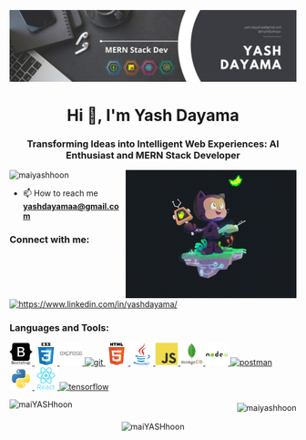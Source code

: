 ![logo](https://github.com/maiYASHhoon/maiYASHhoon/blob/main/Yash%20Dayama.png)
<h1 align="center">Hi 👋, I'm Yash Dayama</h1>
<h3 align="center">Transforming Ideas into Intelligent Web Experiences: AI Enthusiast and MERN Stack Developer</h3>
 <img align="right" alt="coding" src="https://github.com/maiYASHhoon/maiYASHhoon/blob/main/img.gif" width="300" >
          
     

<p align="left"> <img src="https://komarev.com/ghpvc/?username=maiyashhoon&label=Profile%20views&color=0e75b6&style=flat" alt="maiyashhoon" /> </p>

- 📫 How to reach me **yashdayamaa@gmail.com**
<h3 align="left">Connect with me:</h3>
<p align="left">
<a href="https://www.linkedin.com/in/yashdayama/" target="blank"><img align="center" src="https://raw.githubusercontent.com/rahuldkjain/github-profile-readme-generator/master/src/images/icons/Social/linked-in-alt.svg" alt="https://www.linkedin.com/in/yashdayama/" height="30" width="40" /></a>
</p>

<p align="left">
</p>

<h3 align="left">Languages and Tools:</h3>
<p align="left"> <a href="https://getbootstrap.com" target="_blank" rel="noreferrer"> <img src="https://raw.githubusercontent.com/devicons/devicon/master/icons/bootstrap/bootstrap-plain-wordmark.svg" alt="bootstrap" width="40" height="40"/> </a> <a href="https://www.w3schools.com/css/" target="_blank" rel="noreferrer"> <img src="https://raw.githubusercontent.com/devicons/devicon/master/icons/css3/css3-original-wordmark.svg" alt="css3" width="40" height="40"/> </a> <a href="https://expressjs.com" target="_blank" rel="noreferrer"> <img src="https://raw.githubusercontent.com/devicons/devicon/master/icons/express/express-original-wordmark.svg" alt="express" width="40" height="40"/> </a> <a href="https://git-scm.com/" target="_blank" rel="noreferrer"> <img src="https://www.vectorlogo.zone/logos/git-scm/git-scm-icon.svg" alt="git" width="40" height="40"/> </a> <a href="https://www.w3.org/html/" target="_blank" rel="noreferrer"> <img src="https://raw.githubusercontent.com/devicons/devicon/master/icons/html5/html5-original-wordmark.svg" alt="html5" width="40" height="40"/> </a> <a href="https://www.java.com" target="_blank" rel="noreferrer"> <img src="https://raw.githubusercontent.com/devicons/devicon/master/icons/java/java-original.svg" alt="java" width="40" height="40"/> </a> <a href="https://developer.mozilla.org/en-US/docs/Web/JavaScript" target="_blank" rel="noreferrer"> <img src="https://raw.githubusercontent.com/devicons/devicon/master/icons/javascript/javascript-original.svg" alt="javascript" width="40" height="40"/> </a> <a href="https://www.mongodb.com/" target="_blank" rel="noreferrer"> <img src="https://raw.githubusercontent.com/devicons/devicon/master/icons/mongodb/mongodb-original-wordmark.svg" alt="mongodb" width="40" height="40"/> </a> <a href="https://nodejs.org" target="_blank" rel="noreferrer"> <img src="https://raw.githubusercontent.com/devicons/devicon/master/icons/nodejs/nodejs-original-wordmark.svg" alt="nodejs" width="40" height="40"/> </a> <a href="https://postman.com" target="_blank" rel="noreferrer"> <img src="https://www.vectorlogo.zone/logos/getpostman/getpostman-icon.svg" alt="postman" width="40" height="40"/> </a> <a href="https://www.python.org" target="_blank" rel="noreferrer"> <img src="https://raw.githubusercontent.com/devicons/devicon/master/icons/python/python-original.svg" alt="python" width="40" height="40"/> </a> <a href="https://reactjs.org/" target="_blank" rel="noreferrer"> <img src="https://raw.githubusercontent.com/devicons/devicon/master/icons/react/react-original-wordmark.svg" alt="react" width="40" height="40"/> </a> <a href="https://www.tensorflow.org" target="_blank" rel="noreferrer"> <img src="https://www.vectorlogo.zone/logos/tensorflow/tensorflow-icon.svg" alt="tensorflow" width="40" height="40"/> </a> </p>

<div style="margin-bottom: 20px;">
  <p><img align="left" src="https://github-readme-stats.vercel.app/api/top-langs?username=maiYASHhoon&show_icons=true&locale=en&layout=compact" alt="maiYASHhoon" /></p>
</div>

<div style="margin-bottom: 20px;">
  <p><img align="right" rel="noopener noreferrer nofollow" src="https://github-readme-stats.vercel.app/api?username=maiYASHhoon&show_icons=true&locale=en" alt="maiyashhoon" /></p>
</div>

<div style="margin-bottom: 20px;">
  <p align="center">&nbsp;</p>
  <p align="center">
    <img align="center" src="https://github-readme-streak-stats.herokuapp.com/?user=maiYASHhoon&" alt="maiYASHhoon" />
  </p>
</div>



